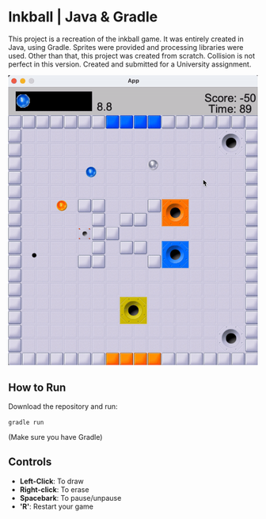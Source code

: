 # Inkball | Java & Gradle

This project is a recreation of the inkball game. It was entirely created in Java, using Gradle. Sprites were provided and processing libraries were used. Other than that, this project was created from scratch.
Collision is not perfect in this version. Created and submitted for a University assignment.

![Demo](demo1.gif)

## How to Run
Download the repository and run:

```gradle run```

(Make sure you have Gradle)

## Controls
- **Left-Click**: To draw
- **Right-click**: To erase
- **Spacebark**: To pause/unpause
- **'R'**: Restart your game


